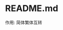 <!--
 * @Version    : v1.00
 * @Author     : itchaox
 * @Date       : 2023-06-29 21:23
 * @LastAuthor : itchaox
 * @LastTime   : 2023-11-19 02:36
 * @desc       : 
-->
# README.md

作用: 简体繁体互转